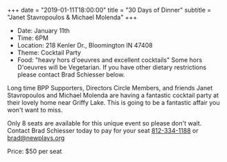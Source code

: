 +++
date = "2019-01-11T18:00:00"
title = "30 Days of Dinner"
subtitle = "Janet Stavropoulos & Michael Molenda"
+++
* Date: January 11th
* Time: 6PM
* Location: 218 Kenler Dr., Bloomington IN 47408
* Theme: Cocktail Party
* Food: "heavy hors d'oeuvres and excellent cocktails" Some hors D'oeuvres will be Vegetarian. If you have other dietary restrictions please contact Brad Schiesser below.

Long time BPP Supporters, Directors Circle Members, and friends Janet Stavropoulos and Michael Molenda are having a fantastic cocktail party at their lovely home near Griffy Lake. This is going to be a fantastic affair you won't want to miss.

Only 8 seats are available for this unique event so please don't wait. Contact Brad Schiesser today to pay for your seat [812-334-1188](tel:+1-812-334-1188) or [brad@newplays.org](mailto:brad@newplays.org)

Price: $50 per seat
